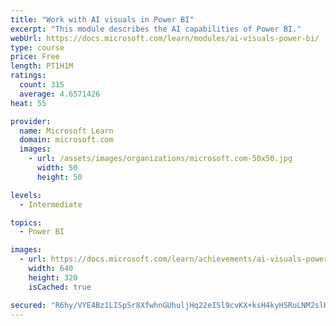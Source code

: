 ```yaml
---
title: "Work with AI visuals in Power BI"
excerpt: "This module describes the AI capabilities of Power BI."
webUrl: https://docs.microsoft.com/learn/modules/ai-visuals-power-bi/
type: course
price: Free
length: PT1H1M
ratings:
  count: 315
  average: 4.6571426
heat: 55

provider:
  name: Microsoft Learn
  domain: microsoft.com
  images:
    - url: /assets/images/organizations/microsoft.com-50x50.jpg
      width: 50
      height: 50

levels:
  - Intermediate

topics:
  - Power BI

images:
  - url: https://docs.microsoft.com/learn/achievements/ai-visuals-power-bi-social.png
    width: 640
    height: 320
    isCached: true

secured: "R6hy/VYE4Bz1LISpSr8XfwhnGUhuljHq22eISl9cvKX+ksH4kyHSRuLNM2slHqyZH34WoWeJQ7tfHOvbXkjWPZMAVrE4XJ1Mrxqiobv4jlkH66U3QLDMKGjijvKmGwdL6i4dSpWW+9/G8YjLrfpMLz3UCOOmBiJa7Cz6F0P+VVTk5D7W/6Vq7kSb73adLl3YBmAtQt69Q+mUMoH49Q4aQk36I8SwMXbUyye0V1QUW2wd5qmIE8OJ/iyFX7/cz4vuoTgkKZmiAbKKpTu6fqF2IreY1CjZQqseXxEPt7oaUctHWtUfMQdAnTQjBy3qeZDJ1MXx3c7P2RevV/7Aul/kc23KKTLzO6zodvDVvHcS1E5PNVGTNutAL+uNKRQy2VY+sl7G3P+QVHlWc3TY90RTUIPfgXFLO0Z5HZ6qTyL2EmU=;fHzkfPdNJLb1+K65xgqMAA=="
---
```


